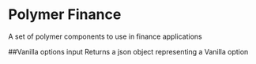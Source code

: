 Polymer Finance
================
A set of polymer components to use in finance applications

##Vanilla options input
Returns a json object representing a Vanilla option
